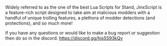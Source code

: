Widely referred to as the one of the best Lua Scripts for Stand, JinxScript is a feature-rich script designed to take aim at malicious modders with a handful of unique trolling features, a plethora of modder detections (and protections), and so much more! 

If you have any questions or would like to make a bug report or suggestion then do so in the discord.
https://discord.gg/hjs5S93kQv
